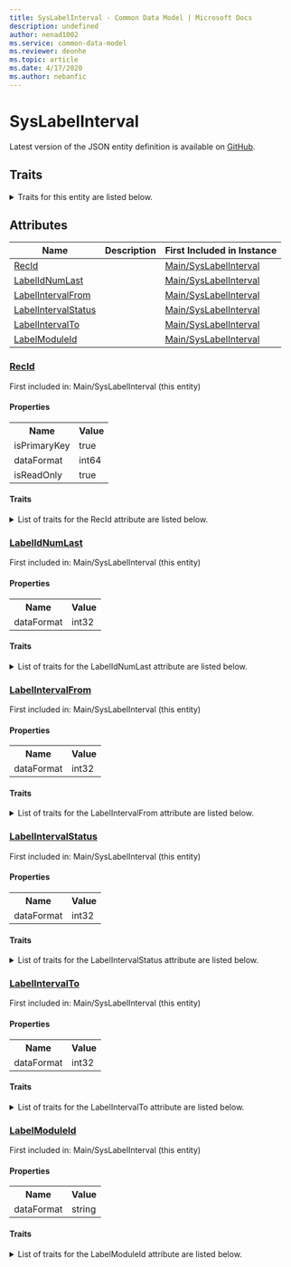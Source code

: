 ```yaml
---
title: SysLabelInterval - Common Data Model | Microsoft Docs
description: undefined
author: nenad1002
ms.service: common-data-model
ms.reviewer: deonhe
ms.topic: article
ms.date: 4/17/2020
ms.author: nebanfic
---
```


# SysLabelInterval

  
 Latest version of the JSON entity definition is available on <a href="https://github.com/Microsoft/CDM/tree/master/schemaDocuments/core/erp/Tables/System/SystemAdministration/Main/SysLabelInterval.cdm.json" target="_blank">GitHub</a>.  

## Traits

<details>
<summary>Traits for this entity are listed below.  
</summary>

**is.identifiedBy**  
  names a specifc identity attribute to use with an entity  <table><tr><th>Parameter</th><th>Value</th><th>Data type</th><th>Explanation</th></tr><tr><td>attribute</td><td>[SysLabelInterval/(resolvedAttributes)/RecId](#RecId)</td><td>attribute</td><td></td></tr></table>

**is.CDM.entityVersion**  
  <table><tr><th>Parameter</th><th>Value</th><th>Data type</th><th>Explanation</th></tr><tr><td>versionNumber</td><td>"1.0.0"</td><td>string</td><td>semantic version number of the entity</td></tr></table>

**is.application.releaseVersion**  
  <table><tr><th>Parameter</th><th>Value</th><th>Data type</th><th>Explanation</th></tr><tr><td>releaseVersion</td><td>"10.0.13.0"</td><td>string</td><td>semantic version number of the application introducing this entity</td></tr></table>

</details>

## Attributes

|Name|Description|First Included in Instance|
|---|---|---|
|[RecId](#RecId)||<a href="SysLabelInterval.md" target="_blank">Main/SysLabelInterval</a>|
|[LabelIdNumLast](#LabelIdNumLast)||<a href="SysLabelInterval.md" target="_blank">Main/SysLabelInterval</a>|
|[LabelIntervalFrom](#LabelIntervalFrom)||<a href="SysLabelInterval.md" target="_blank">Main/SysLabelInterval</a>|
|[LabelIntervalStatus](#LabelIntervalStatus)||<a href="SysLabelInterval.md" target="_blank">Main/SysLabelInterval</a>|
|[LabelIntervalTo](#LabelIntervalTo)||<a href="SysLabelInterval.md" target="_blank">Main/SysLabelInterval</a>|
|[LabelModuleId](#LabelModuleId)||<a href="SysLabelInterval.md" target="_blank">Main/SysLabelInterval</a>|

### <a href=#RecId name="RecId">RecId</a>

First included in: Main/SysLabelInterval (this entity)  

#### Properties

<table><tr><th>Name</th><th>Value</th></tr><tr><td>isPrimaryKey</td><td>true</td></tr><tr><td>dataFormat</td><td>int64</td></tr><tr><td>isReadOnly</td><td>true</td></tr></table>

#### Traits

<details>
<summary>List of traits for the RecId attribute are listed below.</summary>

**is.dataFormat.integer**  
**is.dataFormat.big**  
**is.identifiedBy**  
names a specifc identity attribute to use with an entity  <table><tr><th>Parameter</th><th>Value</th><th>Data type</th><th>Explanation</th></tr><tr><td>attribute</td><td>[SysLabelInterval/(resolvedAttributes)/RecId](#RecId)</td><td>attribute</td><td></td></tr></table>

**is.readOnly**  
**is.dataFormat.integer**  
**is.dataFormat.big**  
</details>

### <a href=#LabelIdNumLast name="LabelIdNumLast">LabelIdNumLast</a>

First included in: Main/SysLabelInterval (this entity)  

#### Properties

<table><tr><th>Name</th><th>Value</th></tr><tr><td>dataFormat</td><td>int32</td></tr></table>

#### Traits

<details>
<summary>List of traits for the LabelIdNumLast attribute are listed below.</summary>

**is.dataFormat.integer**  
**is.dataFormat.integer**  
</details>

### <a href=#LabelIntervalFrom name="LabelIntervalFrom">LabelIntervalFrom</a>

First included in: Main/SysLabelInterval (this entity)  

#### Properties

<table><tr><th>Name</th><th>Value</th></tr><tr><td>dataFormat</td><td>int32</td></tr></table>

#### Traits

<details>
<summary>List of traits for the LabelIntervalFrom attribute are listed below.</summary>

**is.dataFormat.integer**  
**is.dataFormat.integer**  
</details>

### <a href=#LabelIntervalStatus name="LabelIntervalStatus">LabelIntervalStatus</a>

First included in: Main/SysLabelInterval (this entity)  

#### Properties

<table><tr><th>Name</th><th>Value</th></tr><tr><td>dataFormat</td><td>int32</td></tr></table>

#### Traits

<details>
<summary>List of traits for the LabelIntervalStatus attribute are listed below.</summary>

**is.dataFormat.integer**  
**is.dataFormat.integer**  
</details>

### <a href=#LabelIntervalTo name="LabelIntervalTo">LabelIntervalTo</a>

First included in: Main/SysLabelInterval (this entity)  

#### Properties

<table><tr><th>Name</th><th>Value</th></tr><tr><td>dataFormat</td><td>int32</td></tr></table>

#### Traits

<details>
<summary>List of traits for the LabelIntervalTo attribute are listed below.</summary>

**is.dataFormat.integer**  
**is.dataFormat.integer**  
</details>

### <a href=#LabelModuleId name="LabelModuleId">LabelModuleId</a>

First included in: Main/SysLabelInterval (this entity)  

#### Properties

<table><tr><th>Name</th><th>Value</th></tr><tr><td>dataFormat</td><td>string</td></tr></table>

#### Traits

<details>
<summary>List of traits for the LabelModuleId attribute are listed below.</summary>

**is.dataFormat.character**  
**is.dataFormat.big**  
**is.dataFormat.array**  
**is.dataFormat.character**  
**is.dataFormat.array**  
</details>
